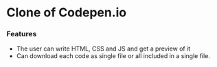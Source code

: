 # Clone of Codepen.io
### Features
- The user can write HTML, CSS and JS and get a preview of it
- Can download each code as single file or all included in a single file.